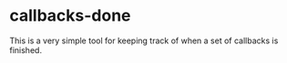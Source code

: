 callbacks-done
==============
This is a very simple tool for keeping track of when a set of callbacks is finished. 


